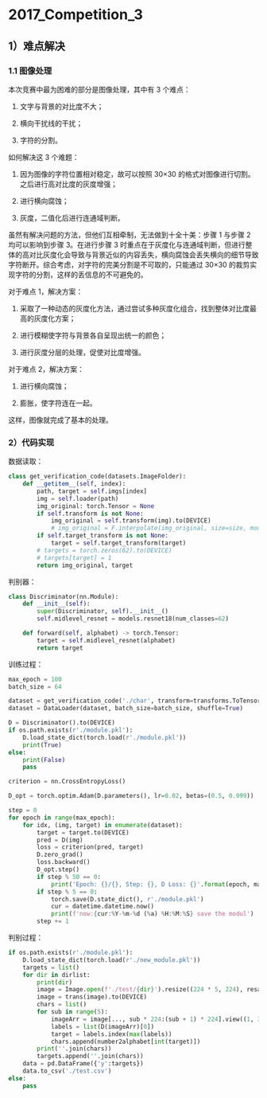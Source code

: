 # 2017_Competition_3

## 1）难点解决

### 1.1 图像处理

本次竞赛中最为困难的部分是图像处理，其中有 3 个难点：

1. 文字与背景的对比度不大；

2. 横向干扰线的干扰；

3. 字符的分割。

如何解决这 3 个难题：

1. 因为图像的字符位置相对稳定，故可以按照 30×30 的格式对图像进行切割。之后进行高对比度的灰度增强；

2. 进行横向腐蚀；

3. 灰度，二值化后进行连通域判断。

虽然有解决问题的方法，但他们互相牵制，无法做到十全十美：步骤 1 与步骤 2 均可以影响到步骤 3。在进行步骤 3 时重点在于灰度化与连通域判断，但进行整体的高对比灰度化会导致与背景近似的内容丢失，横向腐蚀会丢失横向的细节导致字符断开。综合考虑，对字符的完美分割是不可取的，只能通过 30×30 的裁剪实现字符的分割，这样的丢信息的不可避免的。

对于难点 1，解决方案：

1. 采取了一种动态的灰度化方法，通过尝试多种灰度化组合，找到整体对比度最高的灰度化方案；

2. 进行模糊使字符与背景各自呈现出统一的颜色；

3. 进行灰度分层的处理，促使对比度增强。

对于难点 2，解决方案：

1. 进行横向腐蚀；

2. 膨胀，使字符连在一起。

这样，图像就完成了基本的处理。

### 2）代码实现

数据读取：

```python
class get_verification_code(datasets.ImageFolder):
    def __getitem__(self, index):
        path, target = self.imgs[index]
        img = self.loader(path)
        img_original: torch.Tensor = None
        if self.transform is not None:
            img_original = self.transform(img).to(DEVICE)
            # img_original = F.interpolate(img_original, size=size, mode='bilinear')
        if self.target_transform is not None:
            target = self.target_transform(target)
        # targets = torch.zeros(62).to(DEVICE)
        # targets[target] = 1
        return img_original, target
```

判别器：

```python
class Discriminator(nn.Module):
    def __init__(self):
        super(Discriminator, self).__init__()
        self.midlevel_resnet = models.resnet18(num_classes=62)

    def forward(self, alphabet) -> torch.Tensor:
        target = self.midlevel_resnet(alphabet)
        return target
```

训练过程：

```python
max_epoch = 100
batch_size = 64

dataset = get_verification_code('./char', transform=transforms.ToTensor())
dataset = DataLoader(dataset, batch_size=batch_size, shuffle=True)

D = Discriminator().to(DEVICE)
if os.path.exists(r'./module.pkl'):
    D.load_state_dict(torch.load(r'./module.pkl'))
    print(True)
else:
    print(False)
    pass

criterion = nn.CrossEntropyLoss()

D_opt = torch.optim.Adam(D.parameters(), lr=0.02, betas=(0.5, 0.999))

step = 0
for epoch in range(max_epoch):
    for idx, (img, target) in enumerate(dataset):
        target = target.to(DEVICE)
        pred = D(img)
        loss = criterion(pred, target)
        D.zero_grad()
        loss.backward()
        D_opt.step()
        if step % 50 == 0:
            print('Epoch: {}/{}, Step: {}, D Loss: {}'.format(epoch, max_epoch, step, loss.item()))
        if step % 5 == 0:
            torch.save(D.state_dict(), r'./module.pkl')
            cur = datetime.datetime.now()
            print(f'now:{cur:%Y-%m-%d (%a) %H:%M:%S} save the modul')
        step += 1

```

判别过程：

```python
if os.path.exists(r'./module.pkl'):
    D.load_state_dict(torch.load(r'./new_module.pkl'))
    targets = list()
    for dir in dirlist:
        print(dir)
        image = Image.open(f'./test/{dir}').resize((224 * 5, 224), resample=Image.BILINEAR)
        image = trans(image).to(DEVICE)
        chars = list()
        for sub in range(5):
            imageArr = image[..., sub * 224:(sub + 1) * 224].view((1, 3, 224, 224))
            labels = list(D(imageArr)[0])
            target = labels.index(max(labels))
            chars.append(number2alphabet[int(target)])
        print(''.join(chars))
        targets.append(''.join(chars))
    data = pd.DataFrame({'y':targets})
    data.to_csv('./test.csv')
else:
    pass
```